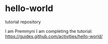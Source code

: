 # hello-world
tutorial repository

I am Premmyni
I am completing the tutorial: https://guides.github.com/activities/hello-world/
